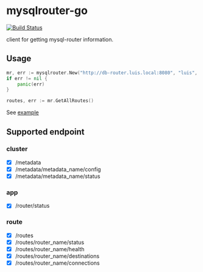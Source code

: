 mysqlrouter-go
==============
[![Build Status](https://cloud.drone.io/api/badges/rluisr/mysqlrouter-go/status.svg)](https://cloud.drone.io/rluisr/mysqlrouter-go)

client for getting mysql-router information.

Usage
-----
```go
mr, err := mysqlrouter.New("http://db-router.luis.local:8080", "luis", "luis")
if err != nil {
    panic(err)
}

routes, err := mr.GetAllRoutes()
```

See [example](example/main.go)

Supported endpoint
-------------------
### cluster
- [x] /metadata
- [x] /metadata/metadata_name/config
- [x] /metadata/metadata_name/status

### app
- [x] /router/status

### route
- [x] /routes
- [x] /routes/router_name/status
- [x] /routes/router_name/health
- [x] /routes/router_name/destinations
- [x] /routes/router_name/connections
